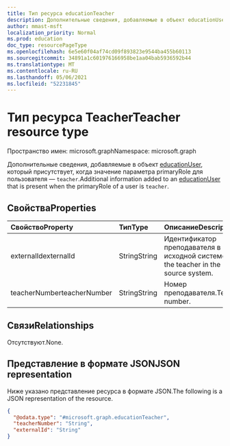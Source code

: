 ```yaml
---
title: Тип ресурса educationTeacher
description: Дополнительные сведения, добавляемые в объект educationUser, который присутствует, когда значение параметра primaryRole для пользователя — `teacher`.
author: mmast-msft
localization_priority: Normal
ms.prod: education
doc_type: resourcePageType
ms.openlocfilehash: 6e5e60f04af74cd09f893823e9544ba455b60113
ms.sourcegitcommit: 34891a1c601976166958be1aa04bab5936592b44
ms.translationtype: MT
ms.contentlocale: ru-RU
ms.lasthandoff: 05/06/2021
ms.locfileid: "52231845"
---
```

# <a name="teacher-resource-type"></a><span data-ttu-id="c538d-103">Тип ресурса Teacher</span><span class="sxs-lookup"><span data-stu-id="c538d-103">Teacher resource type</span></span>

<span data-ttu-id="c538d-104">Пространство имен: microsoft.graph</span><span class="sxs-lookup"><span data-stu-id="c538d-104">Namespace: microsoft.graph</span></span>

<span data-ttu-id="c538d-105">Дополнительные сведения, добавляемые в объект [educationUser](educationuser.md), который присутствует, когда значение параметра primaryRole для пользователя — `teacher`.</span><span class="sxs-lookup"><span data-stu-id="c538d-105">Additional information added to an [educationUser](educationuser.md) that is present when the primaryRole of a user is `teacher`.</span></span>

## <a name="properties"></a><span data-ttu-id="c538d-106">Свойства</span><span class="sxs-lookup"><span data-stu-id="c538d-106">Properties</span></span>

| <span data-ttu-id="c538d-107">Свойство</span><span class="sxs-lookup"><span data-stu-id="c538d-107">Property</span></span>      | <span data-ttu-id="c538d-108">Тип</span><span class="sxs-lookup"><span data-stu-id="c538d-108">Type</span></span>   | <span data-ttu-id="c538d-109">Описание</span><span class="sxs-lookup"><span data-stu-id="c538d-109">Description</span></span>                             |
| :------------ | :----- | :-------------------------------------- |
| <span data-ttu-id="c538d-110">externalId</span><span class="sxs-lookup"><span data-stu-id="c538d-110">externalId</span></span>    | <span data-ttu-id="c538d-111">String</span><span class="sxs-lookup"><span data-stu-id="c538d-111">String</span></span> | <span data-ttu-id="c538d-112">Идентификатор преподавателя в исходной системе.</span><span class="sxs-lookup"><span data-stu-id="c538d-112">ID of the teacher in the source system.</span></span> |
| <span data-ttu-id="c538d-113">teacherNumber</span><span class="sxs-lookup"><span data-stu-id="c538d-113">teacherNumber</span></span> | <span data-ttu-id="c538d-114">String</span><span class="sxs-lookup"><span data-stu-id="c538d-114">String</span></span> | <span data-ttu-id="c538d-115">Номер преподавателя.</span><span class="sxs-lookup"><span data-stu-id="c538d-115">Teacher number.</span></span>                         |

## <a name="relationships"></a><span data-ttu-id="c538d-116">Связи</span><span class="sxs-lookup"><span data-stu-id="c538d-116">Relationships</span></span>

<span data-ttu-id="c538d-117">Отсутствуют.</span><span class="sxs-lookup"><span data-stu-id="c538d-117">None.</span></span>

## <a name="json-representation"></a><span data-ttu-id="c538d-118">Представление в формате JSON</span><span class="sxs-lookup"><span data-stu-id="c538d-118">JSON representation</span></span>

<span data-ttu-id="c538d-119">Ниже указано представление ресурса в формате JSON.</span><span class="sxs-lookup"><span data-stu-id="c538d-119">The following is a JSON representation of the resource.</span></span>

<!-- {
  "blockType": "resource",
  "@odata.type": "microsoft.graph.educationTeacher"
}
-->

```json
{
  "@odata.type": "#microsoft.graph.educationTeacher",
  "teacherNumber": "String",
  "externalId": "String"
}
```

